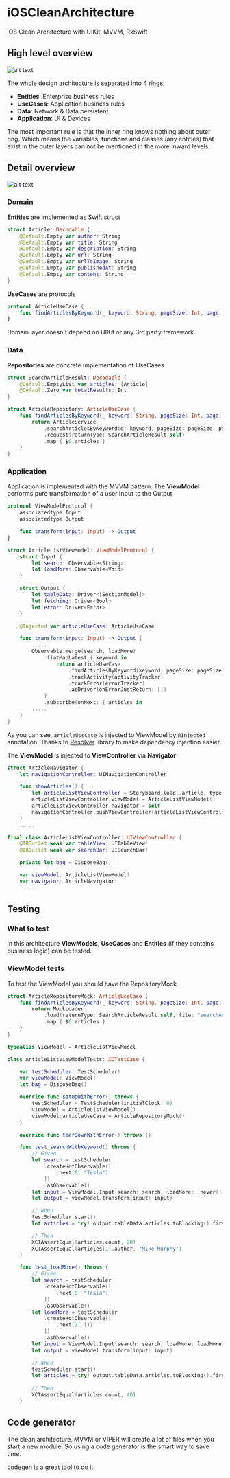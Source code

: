 # iOSCleanArchitecture
iOS Clean Architecture with UIKit, MVVM, RxSwift

## High level overview

![alt text](https://github.com/dinhquan/iOSCleanArchitecture/blob/main/Images/HighLevel.png)

The whole design architecture is separated into 4 rings:
- **Entities**: Enterprise business rules
- **UseCases**: Application business rules
- **Data**: Network & Data persistent
- **Application**: UI & Devices

The most important rule is that the inner ring knows nothing about outer ring. Which means the variables, functions and classes (any entities) that exist in the outer layers can not be mentioned in the more inward levels.

## Detail overview

![alt text](https://github.com/dinhquan/iOSCleanArchitecture/blob/main/Images/DetailLevel.png)

### Domain
**Entities** are implemented as Swift struct
```swift
struct Article: Decodable {
    @Default.Empty var author: String
    @Default.Empty var title: String
    @Default.Empty var description: String
    @Default.Empty var url: String
    @Default.Empty var urlToImage: String
    @Default.Empty var publishedAt: String
    @Default.Empty var content: String
}
```

**UseCases** are protocols
```swift
protocol ArticleUseCase {
    func findArticlesByKeyword(_ keyword: String, pageSize: Int, page: Int) -> Single<[Article]>
}

```

Domain layer doesn't depend on UIKit or any 3rd party framework.

### Data
**Repositories** are concrete implementation of UseCases
```swift
struct SearchArticleResult: Decodable {
    @Default.EmptyList var articles: [Article]
    @Default.Zero var totalResults: Int
}

struct ArticleRepository: ArticleUseCase {
    func findArticlesByKeyword(_ keyword: String, pageSize: Int, page: Int) -> Single<[Article]> {
        return ArticleService
            .searchArticlesByKeyword(q: keyword, pageSize: pageSize, page: page)
            .request(returnType: SearchArticleResult.self)
            .map { $0.articles }
    }
}
```

### Application
Application is implemented with the MVVM pattern. The **ViewModel** performs pure transformation of a user Input to the Output
```swift
protocol ViewModelProtocol {
    associatedtype Input
    associatedtype Output

    func transform(input: Input) -> Output
}
```
```swift
struct ArticleListViewModel: ViewModelProtocol {
    struct Input {
        let search: Observable<String>
        let loadMore: Observable<Void>
    }

    struct Output {
        let tableData: Driver<[SectionModel]>
        let fetching: Driver<Bool>
        let error: Driver<Error>
    }

    @Injected var articleUseCase: ArticleUseCase

    func transform(input: Input) -> Output {
        .....
        Observable.merge(search, loadMore)
            .flatMapLatest { keyword in
                return articleUseCase
                    .findArticlesByKeyword(keyword, pageSize: pageSize, page: currentPage.value)
                    .trackActivity(activityTracker)
                    .trackError(errorTracker)
                    .asDriver(onErrorJustReturn: [])
            }
            .subscribe(onNext: { articles in
        .....
    }
}
```
As you can see, `articleUseCase` is injected to ViewModel by `@Injected` annotation. Thanks to [Resolver](https://github.com/hmlongco/Resolver) library to make dependency injection easier.

The **ViewModel** is injected to **ViewController** via **Navigator**
```swift
struct ArticleNavigator {
    let navigationController: UINavigationController

    func showArticles() {
        let articleListViewController = Storyboard.load(.article, type: ArticleListViewController.self)
        articleListViewController.viewModel = ArticleListViewModel()
        articleListViewController.navigator = self
        navigationController.pushViewController(articleListViewController, animated: false)
    }
    .....
```
```swift
final class ArticleListViewController: UIViewController {
    @IBOutlet weak var tableView: UITableView!
    @IBOutlet weak var searchBar: UISearchBar!

    private let bag = DisposeBag()

    var viewModel: ArticleListViewModel!
    var navigator: ArticleNavigator!
    .....
```

## Testing
### What to test
In this architecture **ViewModels**, **UseCases** and **Entities** (if they contains business logic) can be tested.

### ViewModel tests
To test the ViewModel you should have the RepositoryMock
```swift
struct ArticleRepositoryMock: ArticleUseCase {
    func findArticlesByKeyword(_ keyword: String, pageSize: Int, page: Int) -> Single<[Article]> {
        return MockLoader
            .load(returnType: SearchArticleResult.self, file: "searchArticles.json")
            .map { $0.articles }
    }
}
```

```swift
typealias ViewModel = ArticleListViewModel

class ArticleListViewModelTests: XCTestCase {

    var testScheduler: TestScheduler!
    var viewModel: ViewModel!
    let bag = DisposeBag()

    override func setUpWithError() throws {
        testScheduler = TestScheduler(initialClock: 0)
        viewModel = ArticleListViewModel()
        viewModel.articleUseCase = ArticleRepositoryMock()
    }

    override func tearDownWithError() throws {}

    func test_searchWithKeyword() throws {
        // Given
        let search = testScheduler
            .createHotObservable([
                .next(0, "Tesla")
            ])
            .asObservable()
        let input = ViewModel.Input(search: search, loadMore: .never())
        let output = viewModel.transform(input: input)

        // When
        testScheduler.start()
        let articles = try! output.tableData.articles.toBlocking().first()!

        // Then
        XCTAssertEqual(articles.count, 20)
        XCTAssertEqual(articles[1].author, "Mike Murphy")
    }

    func test_loadMore() throws {
        // Given
        let search = testScheduler
            .createHotObservable([
                .next(0, "Tesla")
            ])
            .asObservable()
        let loadMore = testScheduler
            .createHotObservable([
                .next(2, ())
            ])
            .asObservable()
        let input = ViewModel.Input(search: search, loadMore: loadMore)
        let output = viewModel.transform(input: input)

        // When
        testScheduler.start()
        let articles = try! output.tableData.articles.toBlocking().first()!
        
        // Then
        XCTAssertEqual(articles.count, 40)
    }
```

## Code generator
The clean architecture, MVVM or VIPER will create a lot of files when you start a new module. So using a code generator is the smart way to save time.

[codegen](https://github.com/dinhquan/codegen) is a great tool to do it.
